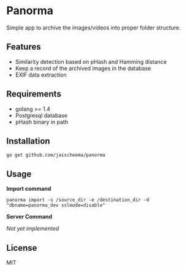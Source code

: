 # Panorma

Simple app to archive the images/videos into proper folder structure.

## Features

* Similarity detection based on pHash and Hamming distance
* Keep a record of the archived images in the database
* EXIF data extraction

## Requirements

* golang >= 1.4
* Postgresql database
* pHash binary in path

## Installation

`go get github.com/jaischeema/panorma`

## Usage

**Import command**

`panorma import -s /source_dir -e /destination_dir -d "dbname=panorma_dev sslmode=disable"`

**Server Command**

*Not yet implemented*

## License

MIT
